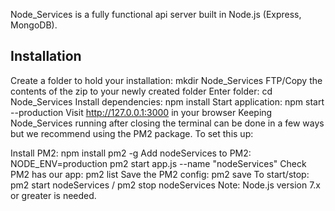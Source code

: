 Node_Services is a fully functional api server built in Node.js (Express, MongoDB).

## Installation
Create a folder to hold your installation: mkdir Node_Services
FTP/Copy the contents of the zip to your newly created folder
Enter folder: cd Node_Services
Install dependencies: npm install
Start application: npm start --production
Visit http://127.0.0.1:3000 in your browser
Keeping Node_Services running after closing the terminal can be done in a few ways but we recommend using the PM2 package. To set this up:

Install PM2: npm install pm2 -g
Add nodeServices to PM2: NODE_ENV=production pm2 start app.js --name "nodeServices"
Check PM2 has our app: pm2 list
Save the PM2 config: pm2 save
To start/stop: pm2 start nodeServices / pm2 stop nodeServices
Note: Node.js version 7.x or greater is needed.